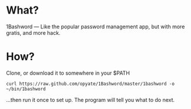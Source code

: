 # What?

1Bashword &mdash; Like the popular password management app, but with more gratis, and more hack.

# How?

Clone, or download it to somewhere in your $PATH

    curl https://raw.github.com/opyate/1Bashword/master/1bashword -o ~/bin/1bashword

...then run it once to set up. The program will tell you what to do next.


